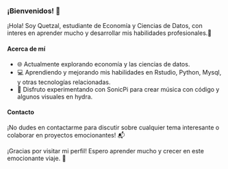 ### ¡Bienvenidos! 👋

¡Hola! Soy Quetzal, estudiante de Economía y Ciencias de Datos, con interes en aprender mucho y desarrollar mis habilidades profesionales.🌱

#### Acerca de mí
- 🌐 Actualmente explorando economía y las ciencias de datos.
- 💻 Aprendiendo y mejorando mis habilidades en Rstudio, Python, Mysql, y otras tecnologías relacionadas.
- 🎵 Disfruto experimentando con SonicPi para crear música con código y algunos visuales en hydra.

#### Contacto
¡No dudes en contactarme para discutir sobre cualquier tema interesante o colaborar en proyectos emocionantes! 📬


¡Gracias por visitar mi perfil! Espero aprender mucho y crecer en este emocionante viaje. 🚀

